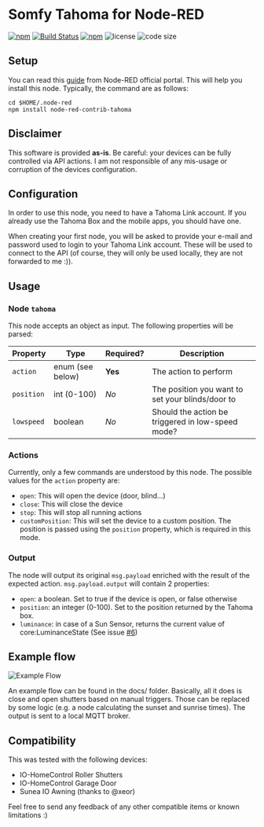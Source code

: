 # Somfy Tahoma for Node-RED

[![npm](https://img.shields.io/npm/v/node-red-contrib-tahoma.svg)](https://www.npmjs.com/package/node-red-contrib-tahoma)
[![Build Status](https://travis-ci.org/nikkow/node-red-contrib-tahoma.svg?branch=develop-v2)](https://travis-ci.org/nikkow/node-red-contrib-tahoma)
[![npm](https://img.shields.io/npm/dt/node-red-contrib-tahoma.svg)](https://www.npmjs.com/package/node-red-contrib-tahoma)
![license](https://img.shields.io/github/license/nikkow/node-red-contrib-tahoma.svg)
![code size](https://img.shields.io/github/languages/code-size/nikkow/node-red-contrib-tahoma)

## Setup

You can read this [guide](https://nodered.org/docs/getting-started/adding-nodes) from Node-RED official portal. This will help you install this node. Typically, the command are as follows:

	cd $HOME/.node-red
	npm install node-red-contrib-tahoma

## Disclaimer
This software is provided **as-is**. Be careful: your devices can be fully controlled via API actions. I am not responsible of any mis-usage or corruption of the devices configuration.

## Configuration

In order to use this node, you need to have a Tahoma Link account. If you already use the Tahoma Box and the mobile apps, you should have one.

When creating your first node, you will be asked to provide your e-mail and password used to login to your Tahoma Link account. These will be used to connect to the API (of course, they will only be used locally, they are not forwarded to me :)).

## Usage

### Node `tahoma`

This node accepts an object as input. The following properties will be parsed:

| Property | Type | Required? | Description |
| -------- | ---- | --------- | ----------- |
| `action` | enum (see below) | **Yes** | The action to perform |
| `position` | int (0-100) | *No* | The position you want to set your blinds/door to |
| `lowspeed` | boolean | *No* | Should the action be triggered in low-speed mode? |

### Actions

Currently, only a few commands are understood by this node. The possible values for the `action` property are:

* `open`: This will open the device (door, blind...)
* `close`: This will close the device
* `stop`: This will stop all running actions
* `customPosition`: This will set the device to a custom position. The position is passed using the `position` property, which is required in this mode.

### Output

The node will output its original `msg.payload` enriched with the result of the expected action. `msg.payload.output` will contain 2 properties:

* `open`: a boolean. Set to true if the device is open, or false otherwise
* `position`: an integer (0-100). Set to the position returned by the Tahoma box.
* `luminance`: in case of a Sun Sensor, returns the current value of core:LuminanceState (See issue [#6](https://github.com/nikkow/node-red-contrib-tahoma/issues/6))

## Example flow

![Example Flow](docs/example-flow.png)

An example flow can be found in the docs/ folder. Basically, all it does is close and open shutters based on manual triggers. Those can be replaced by some logic (e.g. a node calculating the sunset and sunrise times). The output is sent to a local MQTT broker. 

## Compatibility

This was tested with the following devices:

* IO-HomeControl Roller Shutters
* IO-HomeControl Garage Door
* Sunea IO Awning (thanks to @xeor)

Feel free to send any feedback of any other compatible items or known limitations :)